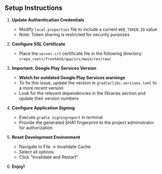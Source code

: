 ## Setup Instructions

1. **Update Authentication Credentials**
   - Modify `local.properties` file to include a current `WEB_TOKEN_ID` value
   - Note: Token sharing is restricted for security purposes

2. **Configure SSL Certificate**
   - Place the `server.crt` certificate file in the following directory:
     `<repo_root>/frontend/app/src/main/res/raw/`

3. **Important: Google Play Services Version**
   - **Watch for outdated Google Play Services warnings**
   - To fix this issue, update the version in `gradle/libs.versions.toml` to a more recent version
   - Look for the relevant dependencies in the libraries section and update their version numbers
   
4. **Configure Application Signing**
   - Execute `gradle signingreport` in terminal
   - Provide the generated SHA1 fingerprint to the project administrator for authorization

5. **Reset Development Environment**
   - Navigate to File → Invalidate Cache
   - Select all options
   - Click "Invalidate and Restart"
6. **Enjoy!**